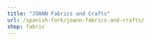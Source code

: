 ```yaml
---
title: "JOANN Fabrics and Crafts"
url: /spanish-fork/joann-fabrics-and-crafts/
shop: fabric
---
```

